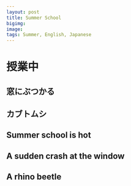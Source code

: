 ```yaml
---
layout: post
title: Summer School
bigimg: 
image: 
tags: Summer, English, Japanese
---
```


# 授業中
## 窓にぶつかる
## カブトムシ

## Summer school is hot
## A sudden crash at the window
## A rhino beetle
